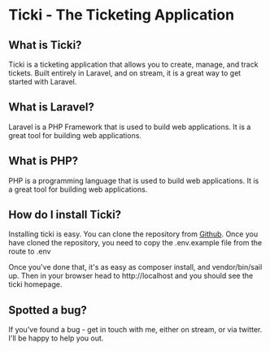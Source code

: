 # Ticki - The Ticketing Application

## What is Ticki?
Ticki is a ticketing application that allows you to create, manage, and track tickets.  Built entirely in Laravel, and on stream, it is a great way to get started with Laravel.

## What is Laravel?

Laravel is a PHP Framework that is used to build web applications.  It is a great tool for building web applications.

## What is PHP?

PHP is a programming language that is used to build web applications.  It is a great tool for building web applications.

## How do I install Ticki?

Installing ticki is easy.  You can clone the repository from [Github](https://github.com/ccmiller2018/ticki).  Once you have cloned the repository, you need to copy the .env.example file from the route to .env

Once you've done that, it's as easy as composer install, and vendor/bin/sail up.  Then in your browser head to http://localhost and you should see the ticki homepage.

## Spotted a bug?

If you've found a bug - get in touch with me, either on stream, or via twitter.  I'll be happy to help you out.

